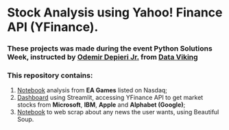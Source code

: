# Stock Analysis using Yahoo! Finance API (YFinance).

### These projects was made during the event Python Solutions Week, instructed by [Odemir Depieri Jr.](https://www.linkedin.com/in/odemir-depieri-jr/) from  [Data Viking](https://www.linkedin.com/company/data-viking/)

### This repository contains:
1) [Notebook](/API_%2B_PDF.ipynb) analysis from **EA Games** listed on Nasdaq;
2) [Dashboard](main/) using Streamlit, accessing YFinance API to get market stocks from **Microsoft**, **IBM**, **Apple** and **Alphabet (Google)**;
3) [Notebook](/Web_Scraping_News.ipynb) to web scrap about any news the user wants, using Beautiful Soup.